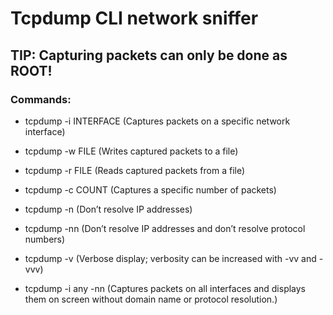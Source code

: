 # Tcpdump CLI network sniffer

## TIP: Capturing packets can only be done as ROOT!

### Commands:

 - tcpdump -i INTERFACE (Captures packets on a specific network interface)

 - tcpdump -w FILE (Writes captured packets to a file)

 - tcpdump -r FILE	(Reads captured packets from a file)

 - tcpdump -c COUNT	(Captures a specific number of packets)

 - tcpdump -n	(Don’t resolve IP addresses)

 - tcpdump -nn	(Don’t resolve IP addresses and don’t resolve protocol numbers)

 - tcpdump -v	(Verbose display; verbosity can be increased with -vv and -vvv)

 - tcpdump -i any -nn (Captures packets on all interfaces and displays them on screen without domain name or protocol resolution.)


